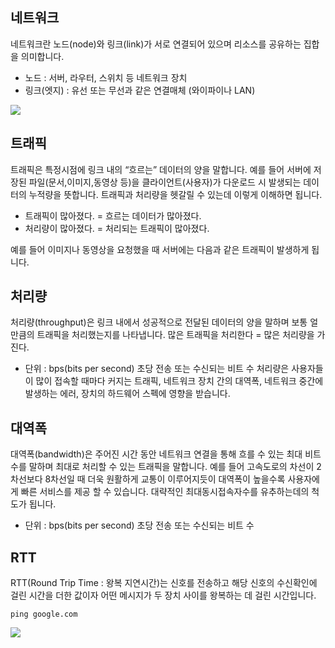 ## 네트워크
네트워크란 노드(node)와 링크(link)가 서로 연결되어 있으며 리소스를 공유하는 집합을
의미합니다.
- 노드 : 서버, 라우터, 스위치 등 네트워크 장치
- 링크(엣지) : 유선 또는 무선과 같은 연결매체 (와이파이나 LAN)

![](https://velog.velcdn.com/images/cjllee/post/b200ec85-255d-4d1c-92d3-a60983a34597/image.png)



## 트래픽
트래픽은 특정시점에 링크 내의 “흐르는” 데이터의 양을 말합니다. 예를 들어 서버에 저장된
파일(문서,이미지,동영상 등)을 클라이언트(사용자)가 다운로드 시 발생되는 데이터의
누적량을 뜻합니다. 트래픽과 처리량을 헷갈릴 수 있는데 이렇게 이해하면 됩니다.
- 트래픽이 많아졌다. = 흐르는 데이터가 많아졌다.
- 처리량이 많아졌다. = 처리되는 트래픽이 많아졌다.

예를 들어 이미지나 동영상을 요청했을 때 서버에는 다음과 같은 트래픽이 발생하게 됩니다.

## 처리량
처리량(throughput)은 링크 내에서 성공적으로 전달된 데이터의 양을 말하며 보통 얼만큼의
트래픽을 처리했는지를 나타냅니다. 많은 트래픽을 처리한다 = 많은 처리량을 가진다.

- 단위 : bps(bits per second) 초당 전송 또는 수신되는 비트 수
처리량은 사용자들이 많이 접속할 때마다 커지는 트래픽, 네트워크 장치 간의 대역폭,
네트워크 중간에 발생하는 에러, 장치의 하드웨어 스펙에 영향을 받습니다.

## 대역폭
대역폭(bandwidth)은 주어진 시간 동안 네트워크 연결을 통해 흐를 수 있는 최대 비트 수를
말하며 최대로 처리할 수 있는 트래픽을 말합니다.
예를 들어 고속도로의 차선이 2차선보다 8차선일 때 더욱 원활하게 교통이 이루어지듯이
대역폭이 높을수록 사용자에게 빠른 서비스를 제공 할 수 있습니다. 대략적인 최대동시접속자수를 유추하는데의 척도가 됩니다.
- 단위 : bps(bits per second) 초당 전송 또는 수신되는 비트 수

## RTT
RTT(Round Trip Time : 왕복 지연시간)는 신호를 전송하고 해당 신호의 수신확인에 걸린
시간을 더한 값이자 어떤 메시지가 두 장치 사이를 왕복하는 데 걸린 시간입니다.

```
ping google.com
```
![](https://velog.velcdn.com/images/cjllee/post/422c7359-b9b7-459e-a295-19a7736e063c/image.png)
